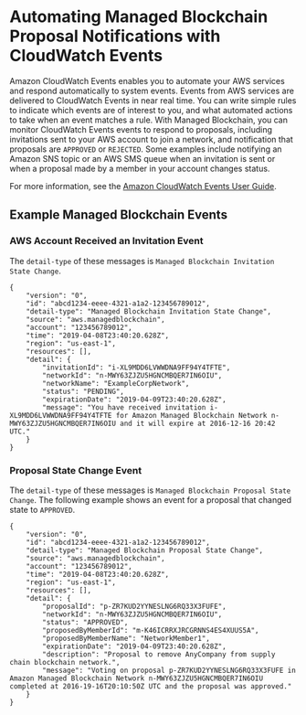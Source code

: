 # Automating Managed Blockchain Proposal Notifications with CloudWatch Events<a name="automating-proposals-with-cloudwatch-events"></a>

Amazon CloudWatch Events enables you to automate your AWS services and respond automatically to system events\. Events from AWS services are delivered to CloudWatch Events in near real time\. You can write simple rules to indicate which events are of interest to you, and what automated actions to take when an event matches a rule\. With Managed Blockchain, you can monitor CloudWatch Events events to respond to proposals, including invitations sent to your AWS account to join a network, and notification that proposals are `APPROVED` or `REJECTED`\. Some examples include notifying an Amazon SNS topic or an AWS SMS queue when an invitation is sent or when a proposal made by a member in your account changes status\.

For more information, see the [Amazon CloudWatch Events User Guide](https://docs.aws.amazon.com/AmazonCloudWatch/latest/events/)\.

## Example Managed Blockchain Events<a name="automating-proposals-sample-events"></a>

### AWS Account Received an Invitation Event<a name="sample-event-invitation"></a>

The `detail-type` of these messages is `Managed Blockchain Invitation State Change`\.

```
{
    "version": "0",
    "id": "abcd1234-eeee-4321-a1a2-123456789012",
    "detail-type": "Managed Blockchain Invitation State Change",
    "source": "aws.managedblockchain",
    "account": "123456789012",
    "time": "2019-04-08T23:40:20.628Z",
    "region": "us-east-1",
    "resources": [],
    "detail": {
        "invitationId": "i-XL9MDD6LVWWDNA9FF94Y4TFTE",
        "networkId": "n-MWY63ZJZU5HGNCMBQER7IN6OIU",
        "networkName": "ExampleCorpNetwork",
        "status": "PENDING",
        "expirationDate": "2019-04-09T23:40:20.628Z",
        "message": "You have received invitation i-XL9MDD6LVWWDNA9FF94Y4TFTE for Amazon Managed Blockchain Network n-MWY63ZJZU5HGNCMBQER7IN6OIU and it will expire at 2016-12-16 20:42 UTC."
    }
}
```

### Proposal State Change Event<a name="sample-event-proposal-state-change"></a>

The `detail-type` of these messages is `Managed Blockchain Proposal State Change`\. The following example shows an event for a proposal that changed state to `APPROVED`\.

```
{
    "version": "0",
    "id": "abcd1234-eeee-4321-a1a2-123456789012",
    "detail-type": "Managed Blockchain Proposal State Change",
    "source": "aws.managedblockchain",
    "account": "123456789012",
    "time": "2019-04-08T23:40:20.628Z",
    "region": "us-east-1",
    "resources": [],
    "detail": {
        "proposalId": "p-ZR7KUD2YYNESLNG6RQ33X3FUFE",
        "networkId": "n-MWY63ZJZU5HGNCMBQER7IN6OIU",
        "status": "APPROVED",
        "proposedByMemberId": "m-K46ICRRXJRCGRNNS4ES4XUUS5A",
        "proposedByMemberName": "NetworkMember1",
        "expirationDate": "2019-04-09T23:40:20.628Z",
        "description": "Proposal to remove AnyCompany from supply chain blockchain network.",
        "message": "Voting on proposal p-ZR7KUD2YYNESLNG6RQ33X3FUFE in Amazon Managed Blockchain Network n-MWY63ZJZU5HGNCMBQER7IN6OIU completed at 2016-19-16T20:10:50Z UTC and the proposal was approved."
    }
}
```